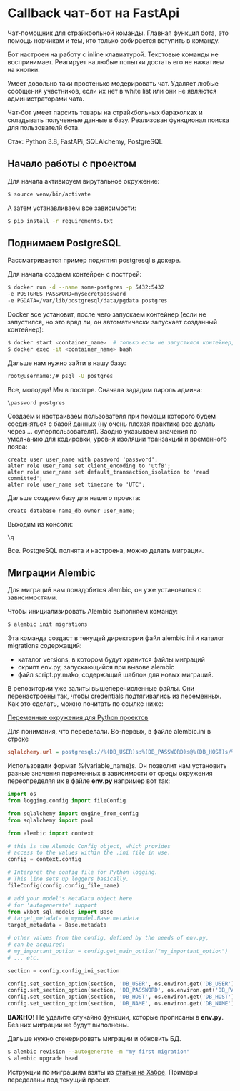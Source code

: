 # Callback чат-бот на FastApi
Чат-помощник для страйкбольной команды. Главная функция бота, это помощь новчикам и тем, кто только собирается
вступить в команду.

Бот настроен на работу с inline клавиатурой. Текстовые команды не воспринимает. Реагирует на любые попытки
достать его не нажатием на кнопки.

Умеет довольно таки простенько модерировать чат. Удаляет любые сообщения участников, если их нет в white
list или они не являются администраторами чата.

Чат-бот умеет парсить товары на страйкбольных барахолках и складывать полученные данные в базу. Реализован функционал
поиска для пользователй бота.

Стэк: Python 3.8, FastAPi, SQLAlchemy, PostgreSQL
## Начало работы с проектом
Для начала активируем вирутальное окружение: 
```bash
$ source venv/bin/activate
```

А затем устанавливаем все зависимости:
```bash
$ pip install -r requirements.txt
```
## Поднимаем PostgreSQL
Рассматривается пример поднятия postgresql в докере.

Для начала создаем контейрен с постгрей:
```bash
$ docker run -d --name some-postgres -p 5432:5432 
-e POSTGRES_PASSWORD=mysecretpassword 
-e PGDATA=/var/lib/postgresql/data/pgdata postgres
```
Docker все установит, после чего запускаем контейнер (если не запустился, но это вряд ли, он автоматически запускает
созданный контейнер):
```bash
$ docker start <container_name>  # только если не запустился контейнер, в другом случае эта команда не нужна
$ docker exec -it <container_name> bash 
```

Дальше нам нужно зайти в нашу базу:
```bash
root@username:/# psql -U postgres
```
Все, молодца! Мы в постгре. Сначала зададим пароль админа:
```postgresql
\password postgres
```
Создаем и настраиваем пользователя при помощи которого будем соединяться с базой данных (ну очень плохая практика 
все делать через ... суперпользователя). Заодно указываем значения по умолчанию для кодировки, 
уровня изоляции транзакций и временного пояса:
```postgresql
create user user_name with password 'password';
alter role user_name set client_encoding to 'utf8';
alter role user_name set default_transaction_isolation to 'read committed';
alter role user_name set timezone to 'UTC';
```
Дальше создаем базу для нашего проекта:
```postgresql
create database name_db owner user_name;
```
Выходим из консоли:
```postgresql
\q
```
Все. PostgreSQL полнята и настроена, можно делать миграции.
## Миграции Alembic
Для миграций нам понадобится alembic, он уже установился с зависимостями. 

Чтобы инициализировать Alembic выполняем команду:
```bash
$ alembic init migrations
```
Эта команда создаст в текущей директории файл alembic.ini и каталог migrations содержащий:

 - каталог versions, в котором будут хранится файлы миграций
 - скрипт env.py, запускающийся при вызове alembic
 - файл script.py.mako, содержащий шаблон для новых миграций.

В репозитории уже залиты вышеперечисленные файлы. Они перенастроены так, чтобы credentials подтягивались из переменных.
Как это сделать, можно почитать по ссылке ниже:

[Переменные окружения для Python проектов](https://habr.com/ru/post/472674/)

Для понимания, что переделали. Во-первых, в файле alembic.ini в строке
```ini
sqlalchemy.url = postgresql://%(DB_USER)s:%(DB_PASSWORD)s@%(DB_HOST)s/%(DB_NAME)s
```
Использовали формат %(variable_name)s. Он позволит нам установить разные значения переменных в зависимости от
среды окружения переопределяя их в файле **env.py** например вот так:
```python
import os
from logging.config import fileConfig

from sqlalchemy import engine_from_config
from sqlalchemy import pool

from alembic import context

# this is the Alembic Config object, which provides
# access to the values within the .ini file in use.
config = context.config

# Interpret the config file for Python logging.
# This line sets up loggers basically.
fileConfig(config.config_file_name)

# add your model's MetaData object here
# for 'autogenerate' support
from vkbot_sql.models import Base
# target_metadata = mymodel.Base.metadata
target_metadata = Base.metadata

# other values from the config, defined by the needs of env.py,
# can be acquired:
# my_important_option = config.get_main_option("my_important_option")
# ... etc.

section = config.config_ini_section

config.set_section_option(section, 'DB_USER', os.environ.get('DB_USER'))
config.set_section_option(section, 'DB_PASSWORD', os.environ.get('DB_PASSWORD'))
config.set_section_option(section, 'DB_HOST', os.environ.get('DB_HOST'))
config.set_section_option(section, 'DB_NAME', os.environ.get('DB_NAME'))
```
**ВАЖНО!** Не удалите случайно функции, которые прописаны в **env.py**. Без них миграции не будут выполнены.

Дальше нужно сгенерировать миграции и обновить БД.
```bash
$ alembic revision --autogenerate -m "my first migration"
$ alembic upgrade head
```
Иструкции по миграциям взяты из [статьи на Хабре](https://habr.com/ru/post/513328/). Примеры переделаны под текущий
проект.